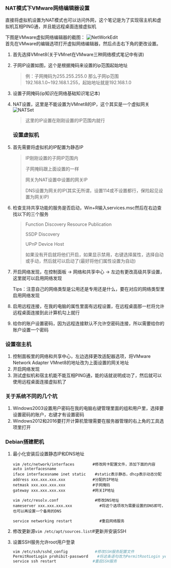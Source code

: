 ### 	NAT模式下VMware网络编辑器设置

直接将虚拟机设置为NAT模式也可以访问外网，这个笔记是为了实现宿主机和虚拟机互相PING通，并且能远程桌面连接虚拟机 

下图是VMware虚拟网络编辑器的截图：
![NetWorkEdit](https://i.loli.net/2019/01/11/5c38bceece743.png "虚拟网络编辑器")  
首先在VMware的编辑选项打开虚拟网络编辑器，然后点击右下角的更改设置。  

1. 首先选择VMnet8(关于VMnet在VMware三种网络模式笔记中有讲)

2. 子网IP设置如图，这个是根据掩码来设置的ip范围起始地址
   
   > 例：子网掩码为255.255.255.0 那么子网ip范围192.168.1.0~192.168.1.255，起始地址就是192.168.1.0   

3. 设置子网掩码(ip知识在网络基础知识笔记本)

4. NAT设置，这里是不能设置为VMnet8的IP，这个其实是一个虚拟网关  
    ![NATSet](https://i.loli.net/2019/01/11/5c38bceecba52.png "NAT设置")    
   
   > 这里的IP设置在刚刚设置的IP范围内就行  
   
   ### 设置虚拟机

5. 首先需要将虚拟机的IP配置为静态IP
   
   > IP刚刚设置的子网IP范围内
   > 
   > 子网掩码跟上面设置的一样
   > 
   > 网关为NAT设置中设置的网关IP
   > 
   > DNS设置为网关的IP(其实无所谓，设置114或不设置都行，保险起见设置为网关IP) 

6. 检查支持共享功能的服务是否启动，Win+R输入services.msc然后在右边查找以下的三个服务
   
   > Function Discovery Resource Publication  
   > 
   > SSDP Discovery  
   > 
   > UPnP Device Host  
   > 
   > 如果没有开启就将他们开启，如果显示禁用，右键选择属性，选择自动或手动，然后就可以启动了(最好将他们属性设置为自动)  

7. 开启网络发现，在控制面板 -> 网络和共享中心 -> 左边有更改高级共享设置，这里就可以启用网络发现 
   
   Tips：注意自己的网络类型是公用还是专用还是什么，要在对应的网络类型里启用网络发现  

8. 启用远程连接，在我的电脑的属性里面有远程设置，在远程桌面那一栏将允许远程桌面连接到此计算机勾上就行  

9. 给你的账户设置密码，因为远程连接默认不允许空密码连接，所以需要给你的账户设置一个密码

### 设置宿主机

1. 控制面板里的网络和共享中心，左边选择更改适配器选项，将VMware Network Adapter VMnet8的地址改为上面设置的网关地址
2. 开启网络发现
3. 测试虚拟机和宿主机能不能互相PING通，能的话就说明成功了，然后就可以使用远程桌面连接虚拟机了

### 关于系统不同的几个坑

1. Windows2003设置用户密码在我的电脑右键管理里面的组和用户里，选择要设置密码的账户，右键才有设置密码
2. Windows2012和2016要打开计算机管理需要在服务器管理的右上角的工具选项里打开

### Debian搭建靶机

1. 最小化安装后设置静态IP和DNS地址  
   
   ```Linux
   vim /etc/network/interfaces        #修改网卡配置文件，添加下面的内容
   auto interfacesname
   iface interfacesname inet static    #static表示静态，dhcp表示动态分配
   address xxx.xxx.xxx.xxx            #分配的IP地址
   netmask xxx.xxx.xxx.xxx            #子网掩码
   gateway xxx.xxx.xxx.xxx            #网关IP地址
   
   vim /etc/resolv.conf                #修改DNS地址
   nameserver xxx.xxx.xxx.xxx            #将这个选项改为需要设置的DNS即可，也可以再设置一个备用的DNS
   
   service networking restart            #重启网络服务
   ```

2. 修改更新源`vim /etc/apt/sources.list`#更新并安装SSH  

3. 设置SSH服务允许root用户登录  
   
   ```bash
   vim /etc/ssh/sshd_config            #修改SSH服务配置文件  
   PermitRootLogin prohibit-password    #将这条语句改为PermitRootLogin yes(去掉前面的注释)  
   service ssh restart                #重启SSH服务  
   ```
